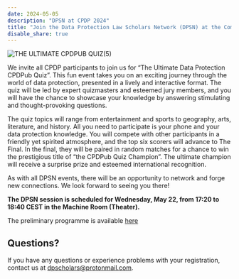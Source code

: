 ```yaml
---
date: 2024-05-05
description: "DPSN at CPDP 2024"
title: "Join the Data Protection Law Scholars Network (DPSN) at the Computers, Privacy and Data Protection Conference (CPDP) on Wednesday, 22 May 2024"
disable_share: true
---
```

![THE ULTIMATE CPDPUB QUIZ(5)](https://github.com/dataprotectionscholarsnetwork/dataprotectionscholarsnetwork.github.io/assets/116156905/f9337e64-7557-476f-b9c5-db669cd475ac)


We invite all CPDP participants to join us for “The Ultimate Data Protection CPDPub Quiz”. 
This fun event takes you on an exciting journey through the world of data protection, presented in a lively and interactive format. 
The quiz will be led by expert quizmasters and esteemed jury members, and you will have the chance to showcase your knowledge by answering stimulating and thought-provoking questions. 

The quiz topics will range from entertainment and sports to geography, arts, literature, and history. 
All you need to participate is your phone and your data protection knowledge. 
You will compete with other participants in a friendly yet spirited atmosphere, and the top six scorers will advance to The Final. 
In the final, they will be paired in random matches for a chance to win the prestigious title of “the CPDPub Quiz Champion”. 
The ultimate champion will receive a surprise prize and esteemed international recognition. 

As with all DPSN events, there will be an opportunity to network and forge new connections. We look forward to seeing you there!

**The DPSN session is scheduled for Wednesday, May 22, from 17:20 to 18:40 CEST in the Machine Room (Theater).**

The preliminary programme is available [here](https://www.cpdpconferences.org/schedule)

## Questions? ##
If you have any questions or experience problems with your registration, contact us at dpscholars@protonmail.com.

